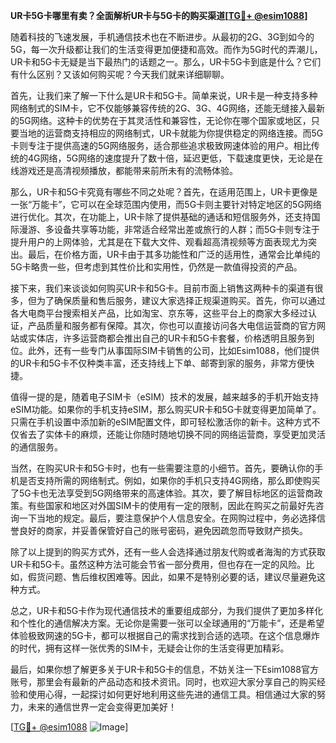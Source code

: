 **UR卡5G卡哪里有卖？全面解析UR卡与5G卡的购买渠道[[TG💪+ @esim1088](https://t.me/s/esim1088)]**

随着科技的飞速发展，手机通信技术也在不断进步。从最初的2G、3G到如今的5G，每一次升级都让我们的生活变得更加便捷和高效。而作为5G时代的弄潮儿，UR卡和5G卡无疑是当下最热门的话题之一。那么，UR卡5G卡到底是什么？它们有什么区别？又该如何购买呢？今天我们就来详细聊聊。

首先，让我们来了解一下什么是UR卡和5G卡。简单来说，UR卡是一种支持多种网络制式的SIM卡，它不仅能够兼容传统的2G、3G、4G网络，还能无缝接入最新的5G网络。这种卡的优势在于其灵活性和兼容性，无论你在哪个国家或地区，只要当地的运营商支持相应的网络制式，UR卡就能为你提供稳定的网络连接。而5G卡则专注于提供高速的5G网络服务，适合那些追求极致网速体验的用户。相比传统的4G网络，5G网络的速度提升了数十倍，延迟更低，下载速度更快，无论是在线游戏还是高清视频播放，都能带来前所未有的流畅体验。

那么，UR卡和5G卡究竟有哪些不同之处呢？首先，在适用范围上，UR卡更像是一张“万能卡”，它可以在全球范围内使用，而5G卡则主要针对特定地区的5G网络进行优化。其次，在功能上，UR卡除了提供基础的通话和短信服务外，还支持国际漫游、多设备共享等功能，非常适合经常出差或旅行的人群；而5G卡则专注于提升用户的上网体验，尤其是在下载大文件、观看超高清视频等方面表现尤为突出。最后，在价格方面，UR卡由于其多功能性和广泛的适用性，通常会比单纯的5G卡略贵一些，但考虑到其性价比和实用性，仍然是一款值得投资的产品。

接下来，我们来谈谈如何购买UR卡和5G卡。目前市面上销售这两种卡的渠道有很多，但为了确保质量和售后服务，建议大家选择正规渠道购买。首先，你可以通过各大电商平台搜索相关产品，比如淘宝、京东等，这些平台上的商家大多经过认证，产品质量和服务都有保障。其次，你也可以直接访问各大电信运营商的官方网站或实体店，许多运营商都会推出自己的UR卡和5G卡套餐，价格透明且服务到位。此外，还有一些专门从事国际SIM卡销售的公司，比如Esim1088，他们提供的UR卡和5G卡不仅种类丰富，还支持线上下单、邮寄到家的服务，非常方便快捷。

值得一提的是，随着电子SIM卡（eSIM）技术的发展，越来越多的手机开始支持eSIM功能。如果你的手机支持eSIM，那么购买UR卡和5G卡就变得更加简单了。只需在手机设置中添加新的eSIM配置文件，即可轻松激活你的新卡。这种方式不仅省去了实体卡的麻烦，还能让你随时随地切换不同的网络运营商，享受更加灵活的通信服务。

当然，在购买UR卡和5G卡时，也有一些需要注意的小细节。首先，要确认你的手机是否支持所需的网络制式。例如，如果你的手机只支持4G网络，那么即使购买了5G卡也无法享受到5G网络带来的高速体验。其次，要了解目标地区的运营商政策。有些国家和地区对外国SIM卡的使用有一定的限制，因此在购买之前最好先咨询一下当地的规定。最后，要注意保护个人信息安全。在网购过程中，务必选择信誉良好的商家，并妥善保管好自己的账号密码，避免因疏忽而导致财产损失。

除了以上提到的购买方式外，还有一些人会选择通过朋友代购或者海淘的方式获取UR卡和5G卡。虽然这种方法可能会节省一部分费用，但也存在一定的风险。比如，假货问题、售后维权困难等。因此，如果不是特别必要的话，建议尽量避免这种方式。

总之，UR卡和5G卡作为现代通信技术的重要组成部分，为我们提供了更加多样化和个性化的通信解决方案。无论你是需要一张可以全球通用的“万能卡”，还是希望体验极致网速的5G卡，都可以根据自己的需求找到合适的选项。在这个信息爆炸的时代，拥有这样一张优秀的SIM卡，无疑会让你的生活变得更加精彩。

最后，如果你想了解更多关于UR卡和5G卡的信息，不妨关注一下Esim1088官方账号，那里会有最新的产品动态和技术资讯。同时，也欢迎大家分享自己的购买经验和使用心得，一起探讨如何更好地利用这些先进的通信工具。相信通过大家的努力，未来的通信世界一定会变得更加美好！

[[TG💪+ @esim1088](https://t.me/s/esim1088) ![Image](https://i.postimg.cc/4NQfJmqS/Snipaste-2025-05-13-00-14-12.png)]